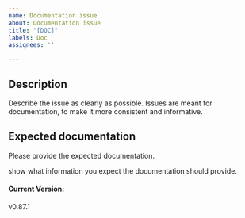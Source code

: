 ```yaml
---
name: Documentation issue
about: Documentation issue
title: "[DOC]"
labels: Doc
assignees: ''

---
```


## Description
Describe the issue as clearly as possible. Issues are meant for documentation, to make it more consistent and informative.

## Expected documentation
Please provide the expected documentation.

show what information you expect the documentation should provide.


#### Current Version:
v0.87.1
